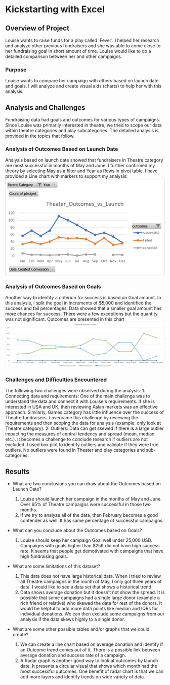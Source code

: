 # Kickstarting with Excel

## Overview of Project

Louise wants to raise funds for a play called 'Fever'. I helped her research and analyze other previous fundraisers and she was able to come close to her fundraising goal in short amount of time. Louise would like to do a detailed comparison between her and other campaigns.

### Purpose

Louise wants to compare her campaign with others based on launch date and goals. I will analyze and create visual aids (charts) to help her with this analysis.

## Analysis and Challenges

Fundraising data had goals and outcomes for various types of campaigns. Since Louise was primarily interested in theatre, we tried to scope our data within theatre categories and play subcategories. The detailed analysis is provided in the topics that follow. 

### Analysis of Outcomes Based on Launch Date

Analysis based on launch date showed that fundraisers in Theatre category are most successful in months of May and June. I further confirmed my theory by selecting May as a filter and Year as Rows in pivot table. I have provided a Line chart with markers to support my analysis: ![Theater_Outcomes_vs_Launch.png](Theater_Outcomes_vs_Launch.png)  

### Analysis of Outcomes Based on Goals

Another way to identify a criterion for success is based on Goal amount. In this analysis, I split the goal in increments of $5,000 and identified the success and fail percentages. Data showed that a smaller goal amount has more chances for success. There were a few exceptions but the quantity was not significant. Outcomes are presented in this chart
![Outcomes_vs_Goals.png](Outcomes_vs_Goals.png)

### Challenges and Difficulties Encountered

The following two challenges were observed during the analysis:
    1. Connecting data and requirements: One of the main challenge was to understand the data and connect it with Louise's requirements. If she is interested in USA and UK, then reviewing Asian markets was an effective approach. Similarly, Games category has little influence over the success of Theatre fundraisers. I overcame this challenge by reviewing the requirements and then scoping the data for analysis (example: only look at Theatre category).
    2. Outliers: Data can get skewed if there is a large outlier impacting the measures of central tendency and spread (mean, median etc.). It becomes a challenge to conclude research if outliers are not excluded. I used box plot to identify outliers and validate if they were true outliers. No outliers were found in Theater and play categories and sub-categories. 

## Results

- What are two conclusions you can draw about the Outcomes based on Launch Date?
    1. Louise should launch her campaign in the months of May and June. Over 65% of Theatre campaigns were successful in those two months. 
    2. If we try to analyze all of the data, then February becomes a good contender as well. It has same percentage of successful campaigns. 

- What can you conclude about the Outcomes based on Goals?
    1. Louise should keep her campaign Goal well under 25,000 USD. Campaigns with goals higher than $25K did not have high success rate. It seems that people get demotivated with campaigns that have high fundraising goals. 

- What are some limitations of this dataset?
    1. This data does not have large historical data. When I tried to review all Theatre campaigns in the month of May, I only got three years of data. I would like to see a data set that shows a historical trend.
    2. Data shows average donation but it doesn’t not show the spread. It is possible that some campaigns had a single large donor (example a rich friend or relative) who skewed the data for rest of the donors. It would be helpful to add more data points like median and IQRs for individual donations. We can then exclude some campaigns from our analysis if the data skews highly to a single donor. 

- What are some other possible tables and/or graphs that we could create?
    1. We can create a line chart based on average donation and identify if an Outcome trend comes out of it. There is a possible link between average donation and success rate of a campaign. 
    2. A Radar graph is another good way to look at outcomes by launch date. It presents a circular visual that shows which month had the most successful outcomes. One benefit of radar chart is that we can add more layers and identify trends on wide variety of data.


